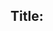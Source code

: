 ## Title: <title>

### Submitter(s): 

<submitter>

### Reviewer(s):

<reviewers>

### Tracker Issue ID:

<please leave blank>

### Use case reference(s):

<link to corresponding use case https://github.com/w3c/wot-architecture/blob/master/USE-CASES/xyz.md >

### Affected WoT Deliverables:

<list all affected deliverables, e.g. TD spec, Profile spec, Scripting API, Security best practices, Discovery, ...>

### Requirements:

<short description of all requirements>

### Related standards:

<list related standards>

### Other references:

<additional references that provide more context>

### Comments:

<additional comments>
